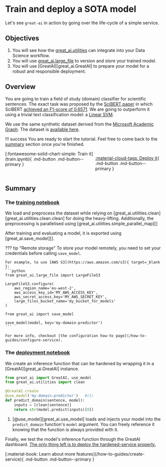 # Train and deploy a SOTA model

Let's see `great-ai` in action by going over the life-cycle of a simple service.

## Objectives

1. You will see how the [great_ai.utilities](/reference/utilities) can integrate into your Data Science workflow.
2. You will use [great_ai.large_file](/reference/large_file) to version and store your trained model.
3. You will use [GreatAI][great_ai.GreatAI] to prepare your model for a robust and responsible deployment.

## Overview

You are going to train a field of study (domain) classifier for scientific sentences. The exact task was proposed by the [SciBERT paper](https://arxiv.org/abs/1903.10676) in which SciBERT [achieved an F1-score of 0.6571](https://paperswithcode.com/sota/sentence-classification-on-paper-field). We are going to outperform it using a trivial text classification model: a [Linear SVM](https://scikit-learn.org/stable/modules/generated/sklearn.svm.LinearSVC.html).

We use the same synthetic dataset derived from the [Microsoft Academic Graph](https://www.microsoft.com/en-us/research/project/microsoft-academic-graph/). The dataset is [available here](https://github.com/allenai/scibert/tree/master/data/text_classification/mag).

!!! success
    You are ready to start the tutorial. Feel free to come back to the [summary](#summary) section once you're finished.

<div style="display: flex; justify-content: space-evenly;" markdown>
[:fontawesome-solid-chart-simple: Train it](train.ipynb){ .md-button .md-button--primary }

[:material-cloud-tags: Deploy it](deploy.ipynb){ .md-button .md-button--primary }
</div>

## Summary

### The [training notebook](train.ipynb)

We load and preprocess the dataset while relying on [great_ai.utilities.clean][great_ai.utilities.clean.clean] for doing the heavy-lifting. Additionally, the preprocessing is parallelised using [great_ai.utilities.simple_parallel_map][]

After training and evaluating a model, it is exported using [great_ai.save_model][].

??? tip "Remote storage"
    To store your model remotely, you need to set your credentials before calling `save_model`.

    For example, to use [AWS S3](https://aws.amazon.com/s3){ target=_blank }:
    ```python
    from great_ai.large_file import LargeFileS3

    LargeFileS3.configure(
        aws_region_name='eu-west-2',
        aws_access_key_id='MY_AWS_ACCESS_KEY',
        aws_secret_access_key='MY_AWS_SECRET_KEY',
        large_files_bucket_name='my_bucket_for_models'
    )

    from great_ai import save_model

    save_model(model, key='my-domain-predictor')
    ```

    For more info, checkout [the configuration how-to page](/how-to-guides/configure-service).

### The [deployment notebook](deploy.ipynb)

We create an inference function that can be hardened by wrapping it in a [GreatAI][great_ai.GreatAI] instance.

```python
from great_ai import GreatAI, use_model
from great_ai.utilities import clean

@GreatAI.create
@use_model('my-domain-predictor')   #(1)
def predict_domain(sentence, model):
    inputs = [clean(sentence)]
    return str(model.predict(inputs)[0])
```

1.  [@use_model][great_ai.use_model] loads and injects your model into the `predict_domain` function's `model` argument.
    You can freely reference it knowing that the function is always provided with it.

Finally, we test the model's inference function through the GreatAI dashboard. [The only thing left is to deploy the hardened-service properly.](/how-to-guides/use-service)

<div style="display: flex; justify-content: center;" markdown>  
[:material-book: Learn about more features](/how-to-guides/create-service){ .md-button .md-button--primary }
</div>

